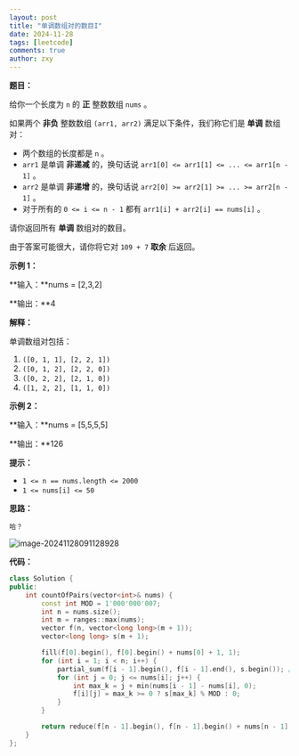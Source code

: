 ```yaml
---
layout: post
title: "单调数组对的数目I"
date: 2024-11-28
tags: [leetcode]
comments: true
author: zxy
---
```


**题目：**

给你一个长度为 `n` 的 **正** 整数数组 `nums` 。

如果两个 **非负** 整数数组 `(arr1, arr2)` 满足以下条件，我们称它们是 **单调** 数组对：

- 两个数组的长度都是 `n` 。
- `arr1` 是单调 **非递减** 的，换句话说 `arr1[0] <= arr1[1] <= ... <= arr1[n - 1]` 。
- `arr2` 是单调 **非递增** 的，换句话说 `arr2[0] >= arr2[1] >= ... >= arr2[n - 1]` 。
- 对于所有的 `0 <= i <= n - 1` 都有 `arr1[i] + arr2[i] == nums[i]` 。

请你返回所有 **单调** 数组对的数目。

由于答案可能很大，请你将它对 `109 + 7` **取余** 后返回。

**示例 1：**

**输入：**nums = [2,3,2]

**输出：**4

**解释：**

单调数组对包括：

1. `([0, 1, 1], [2, 2, 1])`
2. `([0, 1, 2], [2, 2, 0])`
3. `([0, 2, 2], [2, 1, 0])`
4. `([1, 2, 2], [1, 1, 0])`

**示例 2：**

**输入：**nums = [5,5,5,5]

**输出：**126

**提示：**

- `1 <= n == nums.length <= 2000`
- `1 <= nums[i] <= 50`

**思路：**

```
哈？
```

![image-20241128091128928](https://zxyandzxy.github.io/images/202411280911571.png)

**代码：**

```cpp
class Solution {
public:
    int countOfPairs(vector<int>& nums) {
        const int MOD = 1'000'000'007;
        int n = nums.size();
        int m = ranges::max(nums);
        vector f(n, vector<long long>(m + 1));
        vector<long long> s(m + 1);

        fill(f[0].begin(), f[0].begin() + nums[0] + 1, 1);
        for (int i = 1; i < n; i++) {
            partial_sum(f[i - 1].begin(), f[i - 1].end(), s.begin()); // f[i-1] 的前缀和
            for (int j = 0; j <= nums[i]; j++) {
                int max_k = j + min(nums[i - 1] - nums[i], 0);
                f[i][j] = max_k >= 0 ? s[max_k] % MOD : 0;
            }
        }

        return reduce(f[n - 1].begin(), f[n - 1].begin() + nums[n - 1] + 1, 0LL) % MOD;
    }
};
```
